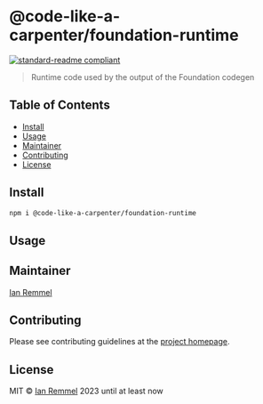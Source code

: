 # @code-like-a-carpenter/foundation-runtime

[![standard-readme compliant](https://img.shields.io/badge/readme%20style-standard-brightgreen.svg?style=flat-square)](https://github.com/RichardLitt/standard-readme)

> Runtime code used by the output of the Foundation codegen

## Table of Contents

-   [Install](#install)
-   [Usage](#usage)
-   [Maintainer](#maintainer)
-   [Contributing](#contributing)
-   [License](#license)

## Install

```bash
npm i @code-like-a-carpenter/foundation-runtime
```

## Usage

## Maintainer

[Ian Remmel](https://www.ianwremmel.com)

## Contributing

Please see contributing guidelines at the
[project homepage](https://www.github.com/code-like-a-carpenter/workbench/).

## License

MIT © [Ian Remmel](https://www.ianwremmel.com) 2023 until at least now
